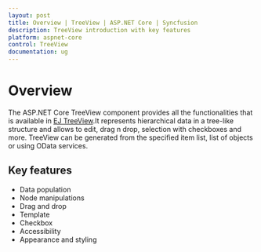 ```yaml
---
layout: post
title: Overview | TreeView | ASP.NET Core | Syncfusion
description: TreeView introduction with key features
platform: aspnet-core
control: TreeView
documentation: ug
---
```


# Overview

The ASP.NET Core TreeView component provides all the functionalities that is available in [EJ TreeView](http://help.syncfusion.com/js/api/ejtreeview).It represents hierarchical data in a tree-like structure and allows to edit, drag n drop, selection with checkboxes and more. TreeView can be generated from the specified item list, list of objects or using OData services.

## Key features

* Data population
* Node manipulations
* Drag and drop
* Template
* Checkbox
* Accessibility
* Appearance and styling
